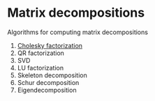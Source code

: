 # Matrix decompositions

Algorithms for computing matrix decompositions

1. [Cholesky factorization](./Cholesky.ipynb)
2. QR factorization
3. SVD
4. LU factorization
5. Skeleton decomposition
6. Schur decomposition
7. Eigendecomposition

